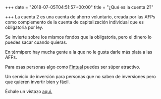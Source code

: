 +++
date = "2018-07-05T04:51:57+00:00"
title = "¿Qué es la cuenta 2?"

+++
La cuenta 2 es una cuenta de ahorro voluntario, creada por las AFPs como complemento de la cuenta de capitalización individual que es obligatoria por ley. 

Se invierte sobre los mismos fondos que la obligatoria, pero el dinero lo puedes sacar cuando quieras.

En térmipero hay mucha gente a la que no le gusta darle más plata a las AFPs.

Para esas personas algo como [Fintual](www.fintual.cl) puedes ser súper atractivo.

Un servicio de inversión para personas que no saben de inversiones pero que quieren invertir bien y fácil.

Échale un vistazo [aquí.](www.fintual.cl)